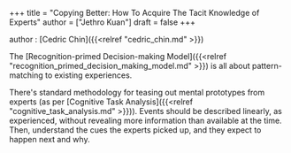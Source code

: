 +++
title = "Copying Better: How To Acquire The Tacit Knowledge of Experts"
author = ["Jethro Kuan"]
draft = false
+++

author
: [Cedric Chin]({{<relref "cedric_chin.md" >}})

The [Recognition-primed Decision-making Model]({{<relref "recognition_primed_decision_making_model.md" >}}) is all about pattern-matching to existing experiences.

There's standard methodology for teasing out mental prototypes from experts (as per [Cognitive Task Analysis]({{<relref "cognitive_task_analysis.md" >}})). Events should be described linearly, as experienced, without revealing more information than available at the time. Then, understand the cues the experts picked up, and they expect to happen next and why.
